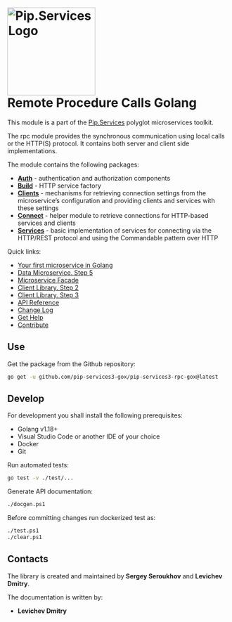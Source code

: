 # <img src="https://uploads-ssl.webflow.com/5ea5d3315186cf5ec60c3ee4/5edf1c94ce4c859f2b188094_logo.svg" alt="Pip.Services Logo" width="200"> <br/> Remote Procedure Calls Golang

This module is a part of the [Pip.Services](http://pipservices.org) polyglot microservices toolkit.

The rpc module provides the synchronous communication using local calls or the HTTP(S) protocol. It contains both server and client side implementations.

The module contains the following packages:
- [**Auth**](https://godoc.org/github.com/pip-services3-gox/pip-services3-rpc-gox/auth) - authentication and authorization components
- [**Build**](https://godoc.org/github.com/pip-services3-gox/pip-services3-rpc-gox/build) - HTTP service factory
- [**Clients**](https://godoc.org/github.com/pip-services3-gox/pip-services3-rpc-gox/clients) - mechanisms for retrieving connection settings from the microservice’s configuration and providing clients and services with these settings
- [**Connect**](https://godoc.org/github.com/pip-services3-gox/pip-services3-rpc-gox/connect) - helper module to retrieve connections for HTTP-based services and clients
- [**Services**](https://godoc.org/github.com/pip-services3-gox/pip-services3-rpc-gox/services) - basic implementation of services for connecting via the HTTP/REST protocol and using the Commandable pattern over HTTP

<a name="links"></a> Quick links:

* [Your first microservice in Golang](https://www.pipservices.org/docs/quickstart/golang) 
* [Data Microservice. Step 5](https://www.pipservices.org/docs/tutorials/data-microservice/service)
* [Microservice Facade](https://www.pipservices.org/docs/tutorials/microservice-facade/microservice-facade-main) 
* [Client Library. Step 2](https://www.pipservices.org/docs/tutorials/client-lib/direct-client)
* [Client Library. Step 3](https://www.pipservices.org/docs/tutorials/client-lib/http-client)
* [API Reference](https://godoc.org/github.com/pip-services3-gox/pip-services3-rpc-gox/)
* [Change Log](CHANGELOG.md)
* [Get Help](https://www.pipservices.org/community/help)
* [Contribute](https://www.pipservices.org/community/contribute)


## Use

Get the package from the Github repository:
```bash
go get -u github.com/pip-services3-gox/pip-services3-rpc-gox@latest
```

## Develop

For development you shall install the following prerequisites:
* Golang v1.18+
* Visual Studio Code or another IDE of your choice
* Docker
* Git

Run automated tests:
```bash
go test -v ./test/...
```

Generate API documentation:
```bash
./docgen.ps1
```

Before committing changes run dockerized test as:
```bash
./test.ps1
./clear.ps1
```

## Contacts

The library is created and maintained by **Sergey Seroukhov** and **Levichev Dmitry**.

The documentation is written by:
- **Levichev Dmitry**
